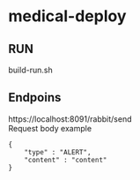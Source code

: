 # medical-deploy

## RUN
build-run.sh
## Endpoins
https://localhost:8091/rabbit/send  
Request body example
```
{
    "type" : "ALERT",
    "content" : "content"
}
```
